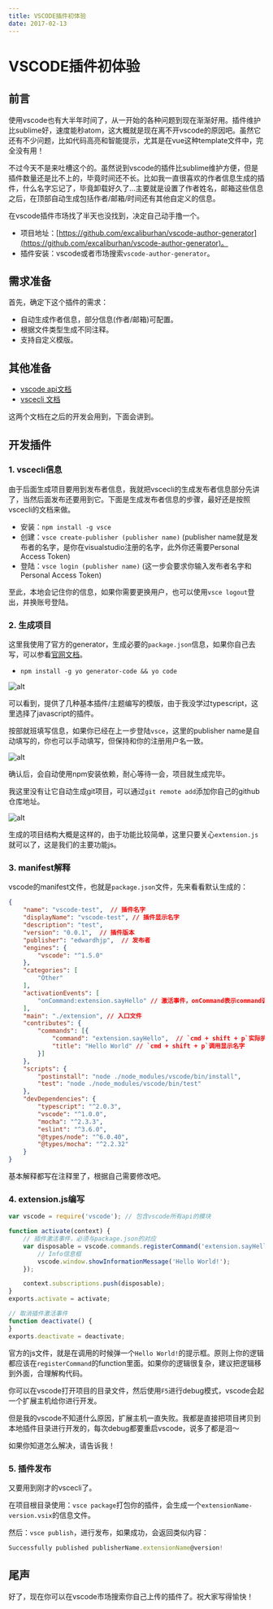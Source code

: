 ```yaml
---
title: VSCODE插件初体验
date: 2017-02-13
---
```


# VSCODE插件初体验

## 前言

使用vscode也有大半年时间了，从一开始的各种问题到现在渐渐好用。插件维护比sublime好，速度能秒atom，这大概就是现在离不开vscode的原因吧。虽然它还有不少问题，比如代码高亮和智能提示，尤其是在vue这种template文件中，完全没有用！

<!--more-->

不过今天不是来吐槽这个的。虽然说到vscode的插件比sublime维护方便，但是插件数量还是比不上的，毕竟时间还不长。比如我一直很喜欢的作者信息生成的插件，什么名字忘记了，毕竟卸载好久了...主要就是设置了作者姓名，邮箱这些信息之后，在顶部自动生成包括作者/邮箱/时间还有其他自定义的信息。

在vscode插件市场找了半天也没找到，决定自己动手撸一个。

- 项目地址：[https://github.com/excaliburhan/vscode-author-generator](https://github.com/excaliburhan/vscode-author-generator)。
- 插件安装：vscode或者市场搜索`vscode-author-generator`。

## 需求准备

首先，确定下这个插件的需求：

- 自动生成作者信息，部分信息(作者/邮箱)可配置。
- 根据文件类型生成不同注释。
- 支持自定义模版。

## 其他准备

- [vscode api文档](https://code.visualstudio.com/docs/extensionAPI/vscode-api)
- [vscecli 文档](https://code.visualstudio.com/docs/tools/vscecli)

这两个文档在之后的开发会用到，下面会讲到。

## 开发插件

### 1. vscecli信息

由于后面生成项目要用到发布者信息，我就把vscecli的生成发布者信息部分先讲了，当然后面发布还要用到它。下面是生成发布者信息的步骤，最好还是按照vscecli的文档来做。

- 安装：`npm install -g vsce`
- 创建：`vsce create-publisher (publisher name)` (publisher name就是发布者的名字，是你在visualstudio注册的名字，此外你还需要Personal Access Token)
- 登陆：`vsce login (publisher name)` (这一步会要求你输入发布者名字和Personal Access Token)

至此，本地会记住你的信息，如果你需要更换用户，也可以使用`vsce logout`登出，并换账号登陆。

### 2. 生成项目

这里我使用了官方的generator，生成必要的`package.json`信息，如果你自己去写，可以参看[官网文档](https://code.visualstudio.com/docs/extensionAPI/extension-manifest)。

- `npm install -g yo generator-code && yo code`

![alt](https://static.excaliburhan.com/blog/20170213/COWO3NSOempfVbg695QfgHSA.jpeg)

可以看到，提供了几种基本插件/主题编写的模版，由于我没学过typescript，这里选择了javascript的插件。

按部就班填写信息，如果你已经在上一步登陆`vsce`，这里的publisher name是自动填写的，你也可以手动填写，但保持和你的注册用户名一致。

![alt](https://static.excaliburhan.com/blog/20170213/_YPzqd-46NhRNCdsNROv3yY_.jpeg)

确认后，会自动使用npm安装依赖，耐心等待一会，项目就生成完毕。

我这里没有让它自动生成git项目，可以通过`git remote add`添加你自己的github仓库地址。

![alt](https://static.excaliburhan.com/blog/20170213/4ez3C47KiN2xLoqOAcJ-AKNL.jpeg)

生成的项目结构大概是这样的，由于功能比较简单，这里只要关心`extension.js`就可以了，这是我们的主要功能js。

### 3. manifest解释

vscode的manifest文件，也就是`package.json`文件，先来看看默认生成的：

```json
{
    "name": "vscode-test",  // 插件名字
    "displayName": "vscode-test", // 插件显示名字
    "description": "test",
    "version": "0.0.1",  // 插件版本
    "publisher": "edwardhjp",  // 发布者
    "engines": {
        "vscode": "^1.5.0"
    },
    "categories": [
        "Other"
    ],
    "activationEvents": [
        "onCommand:extension.sayHello" // 激活事件，onCommand表示command调用，就是在vscode用`cmd + shift + p`调出来后使用，其他的参看文档。
    ],
    "main": "./extension", // 入口文件
    "contributes": {
        "commands": [{
            "command": "extension.sayHello",  // `cmd + shift + p`实际执行的command，和上面的激活事件要对应
            "title": "Hello World" // `cmd + shift + p`调用显示名字
        }]
    },
    "scripts": {
        "postinstall": "node ./node_modules/vscode/bin/install",
        "test": "node ./node_modules/vscode/bin/test"
    },
    "devDependencies": {
        "typescript": "^2.0.3",
        "vscode": "^1.0.0",
        "mocha": "^2.3.3",
        "eslint": "^3.6.0",
        "@types/node": "^6.0.40",
        "@types/mocha": "^2.2.32"
    }
}
```

基本解释都写在注释里了，根据自己需要修改吧。

### 4. extension.js编写

```js
var vscode = require('vscode'); // 包含vscode所有api的模块

function activate(context) {
    // 插件激活事件，必须与package.json的对应
    var disposable = vscode.commands.registerCommand('extension.sayHello', function () {
        // Info信息框
        vscode.window.showInformationMessage('Hello World!');
    });

    context.subscriptions.push(disposable);
}
exports.activate = activate;

// 取消插件激活事件
function deactivate() {
}
exports.deactivate = deactivate;
```

官方的js文件，就是在调用的时候弹一个`Hello World!`的提示框。原则上你的逻辑都应该在`registerCommand`的function里面。如果你的逻辑很复杂，建议把逻辑移到外面，合理解构代码。

你可以在vscode打开项目的目录文件，然后使用`F5`进行debug模式，vscode会起一个扩展主机给你进行开发。

但是我的vscode不知道什么原因，扩展主机一直失败。我都是直接把项目拷贝到本地插件目录进行开发的，每次debug都要重启vscode，说多了都是泪～

如果你知道怎么解决，请告诉我！

### 5. 插件发布

又要用到刚才的vscecli了。

在项目根目录使用：`vsce package`打包你的插件，会生成一个`extensionName-version.vsix`的信息文件。

然后：`vsce publish`，进行发布，如果成功，会返回类似内容：

```js
Successfully published publisherName.extensionName@version!
```

## 尾声

好了，现在你可以在vscode市场搜索你自己上传的插件了。祝大家写得愉快！

